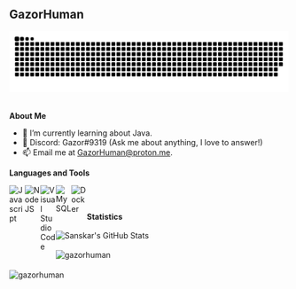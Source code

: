 <h2 title="Hello!"> GazorHuman</h2>

<div align="center">
  <a href="https://github.com/GazorHuman">
  <img  src="https://github.com/1999AZZAR/1999AZZAR/blob/readme/resources/grid-snake.svg"
       alt="snake" /></a>
</div>
<br />

**About Me**

- 🌱 I’m currently learning about Java.
- 💬 Discord: Gazor#9319 (Ask me about anything, I love to answer!)
- 📫 Email me at [GazorHuman@proton.me](mailto:GazorHuman@proton.me).

**Languages and Tools**  

<a href="https://en.wikipedia.org/wiki/JavaScript">
<img align="left" alt="Javascript" width="28px" src="https://img.icons8.com/nolan/96/javascript.png"/>
</a>

<a href="https://nodejs.org/en/">
<img align="left" alt="NodeJS" width="28px" src="https://img.icons8.com/nolan/2x/1A6DFF/C822FF/cloud.png"/>
</a>

<a href="https://code.visualstudio.com/">
<img align="left" alt="Visual Studio Code" width="28px" src="https://img.icons8.com/nolan/96/visual-studio.png"/>
</a>

<a href="https://www.mysql.com/">
<img align="left" alt="MySQL" width="28px" src="https://img.icons8.com/nolan/96/sql.png"/>
</a>

<a href="https://www.docker.com/">
<img align="left" alt="Docker" width="28px" src="https://img.icons8.com/nolan/344/docker.png"/>
</a>
<br />
<br />

**Statistics**
<br />
<br />
<img src="https://github-readme-stats.vercel.app/api?username=gazorhuman&show_icons=true&hide_border=true&count_private=true&theme=shades-of-purple&icon_color=fad000" alt="Sanskar's GitHub Stats">
<br />
<br />
<img align="center" src="https://github-readme-streak-stats.herokuapp.com/?user=gazorhuman&count_private=true&theme=radical" alt="gazorhuman" />
<br />
<br />
<img align="center" width=500 src="https://github-readme-stats.vercel.app/api/top-langs/?username=gazorhuman&count_private=true&theme=radical" alt="gazorhuman" />
